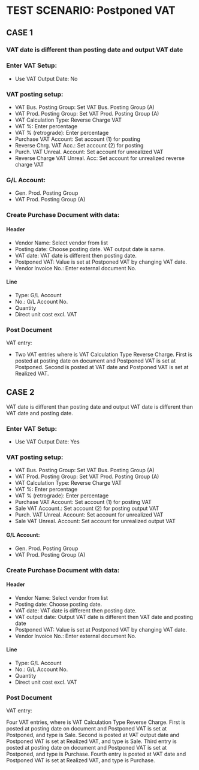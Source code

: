# TEST SCENARIO: Postponed VAT

## CASE 1 

### VAT date is different than posting date and output VAT date

### Enter VAT Setup:

-	Use VAT Output Date: No

### VAT posting setup:

-	VAT Bus. Posting Group: Set VAT Bus. Posting Group (A)
-	VAT Prod. Posting Group: Set VAT Prod. Posting Group (A)
-	VAT Calculation Type: Reverse Charge VAT
-	VAT %: Enter percentage
-	VAT % (retrograde): Enter percentage
-	Purchase VAT Account: Set account (1) for posting
-	Reverse Chrg. VAT Acc.: Set account (2) for posting
-	Purch. VAT Unreal. Account: Set account for unrealized VAT
-	Reverse Charge VAT Unreal. Acc: Set account for unrealized reverse charge VAT

### G/L Account:

-	Gen. Prod. Posting Group
-	VAT Prod. Posting Group (A)

### Create Purchase Document with data:

#### Header

-	Vendor Name: Select vendor from list
-	Posting date: Choose posting date. VAT output date is same.
-	VAT date: VAT date is different then posting date.
-	Postponed VAT: Value is set at Postponed VAT by changing VAT date.
-	Vendor Invoice No.: Enter external document No.

#### Line

-	Type: G/L Account
-	No.: G/L Account No.
-	Quantity
-	Direct unit cost excl. VAT

### Post Document

VAT entry:

-	Two VAT entries where is VAT Calculation Type Reverse Charge. First is posted at posting date on document and Postponed VAT is set at Postponed. Second is posted at VAT date and Postponed VAT is set at Realized VAT.

## CASE 2 

VAT date is different than posting date and output VAT date is different than VAT date and posting date.

### Enter VAT Setup:

-	Use VAT Output Date: Yes

### VAT posting setup:

-	VAT Bus. Posting Group: Set VAT Bus. Posting Group (A)
-	VAT Prod. Posting Group: Set VAT Prod. Posting Group (A)
-	VAT Calculation Type: Reverse Charge VAT
-	VAT %: Enter percentage
-	VAT % (retrograde): Enter percentage
-	Purchase VAT Account: Set account (1) for posting VAT
-	Sale VAT Account.: Set account (2) for posting output VAT
-	Purch. VAT Unreal. Account: Set account for unrealized VAT
-	Sale VAT Unreal. Account: Set account for unrealized output VAT

#### G/L Account:

-	Gen. Prod. Posting Group
-	VAT Prod. Posting Group (A)

### Create Purchase Document with data:

#### Header

-	Vendor Name: Select vendor from list
-	Posting date: Choose posting date. 
-	VAT date: VAT date is different then posting date.
-	VAT output date: Output VAT date is different then VAT date and posting date
-	Postponed VAT: Value is set at Postponed VAT by changing VAT date.
-	Vendor Invoice No.: Enter external document No.

#### Line

-	Type: G/L Account
-	No.: G/L Account No.
-	Quantity
-	Direct unit cost excl. VAT

### Post Document

VAT entry:

Four VAT entries, where is VAT Calculation Type Reverse Charge. First is posted at posting date on document and Postponed VAT is set at Postponed, and type is Sale. Second is posted at VAT output date and Postponed VAT is set at Realized VAT, and type is Sale. Third entry is posted at posting date on document and Postponed VAT is set at Postponed, and type is Purchase. Fourth entry is posted at VAT date and Postponed VAT is set at Realized VAT, and type is Purchase.
